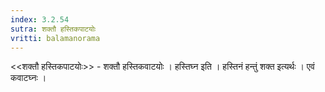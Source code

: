 ```yaml
---
index: 3.2.54
sutra: शक्तौ हस्तिकपाटयोः
vritti: balamanorama
---
```


<<शक्तौ हस्तिकपाटयोः>> - शक्तौ हस्तिकवाटयोः । हस्तिघ्न इति । हस्तिनं हन्तुं शक्त इत्यर्थः । एवं कवाटघ्नः । 